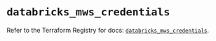 # `databricks_mws_credentials`

Refer to the Terraform Registry for docs: [`databricks_mws_credentials`](https://registry.terraform.io/providers/databricks/databricks/1.36.0/docs/resources/mws_credentials).
